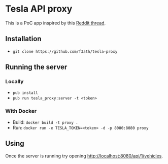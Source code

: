 # Tesla API proxy
This is a PoC app inspired by this [Reddit thread](https://www.reddit.com/r/teslamotors/comments/9joh3c/ill_build_your_unofficial_tesla_owner_app_or/e6tyix7/).

## Installation
- `git clone https://github.com/f3ath/tesla-proxy`


## Running the server
### Locally
- `pub install`
- `pub run tesla_proxy:server -t <token>`

### With Docker
- Build: `docker build -t proxy .`
- Run: `docker run -e TESLA_TOKEN=<token> -d -p 8080:8080 proxy`

## Using
Once the server is running try opening [http://localhost:8080/api/1/vehicles](http://localhost:8080/api/1/vehicles).